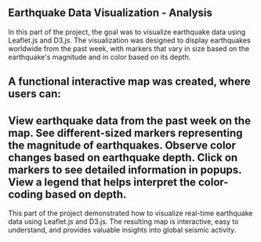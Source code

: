 Earthquake Data Visualization  - Analysis
------------------------------------------

In this part of the project, the goal was to visualize earthquake data using Leaflet.js and D3.js. The visualization was designed to display earthquakes worldwide from the past week, with markers that vary in size based on the earthquake's magnitude and in color based on its depth.

A functional interactive map was created, where users can:
-------------------------------------------------------------
View earthquake data from the past week on the map.
See different-sized markers representing the magnitude of earthquakes.
Observe color changes based on earthquake depth.
Click on markers to see detailed information in popups.
View a legend that helps interpret the color-coding based on depth.
----------------------------------------------------------------
This part of the project demonstrated how to visualize real-time earthquake data using Leaflet.js and D3.js. The resulting map is interactive, easy to understand, and provides valuable insights into global seismic activity.

